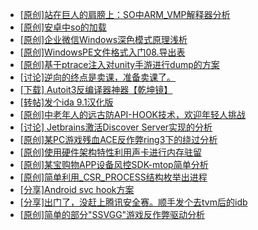 + [[原创]站在巨人的肩膀上：SO中ARM_VMP解释器分析](https://bbs.kanxue.com/thread-286451.htm)
+ [[原创]安卓中so的加载](https://bbs.kanxue.com/thread-286004.htm)
+ [[原创]企业微信Windows深色模式原理浅析](https://bbs.kanxue.com/thread-286442.htm)
+ [[原创]WindowsPE文件格式入门08.导出表](https://bbs.kanxue.com/thread-286453.htm)
+ [[原创]基于ptrace注入对unity手游进行dump的方案](https://bbs.kanxue.com/thread-286222.htm)
+ [[讨论]逆向的终点是卖课，准备卖课了。](https://bbs.kanxue.com/thread-286427.htm)
+ [[下载] Autoit3反编译器神器【乾坤镜】](https://bbs.kanxue.com/thread-276814.htm)
+ [[转帖]发个ida 9.1汉化版](https://bbs.kanxue.com/thread-286390.htm)
+ [[原创]中老年人的远古防API-HOOK技术，欢迎年轻人挑战](https://bbs.kanxue.com/thread-286436.htm)
+ [[讨论] Jetbrains激活Discover Server实现的分析](https://bbs.kanxue.com/thread-283941.htm)
+ [[原创]某PC游戏残血ACE反作弊ring3下的绕过分析](https://bbs.kanxue.com/thread-284667.htm)
+ [[原创]使用硬件架构特性利用声卡进行内存驻留](https://bbs.kanxue.com/thread-286422.htm)
+ [[原创]某宝购物APP设备风控SDK-mtop简单分析](https://bbs.kanxue.com/thread-284241.htm)
+ [[原创]简单利用_CSR_PROCESS结构枚举出进程](https://bbs.kanxue.com/thread-286312.htm)
+ [[分享]Android svc hook方案](https://bbs.kanxue.com/thread-286308.htm)
+ [[分享]出门了，没赶上腾讯安全赛。顺手发个去tvm后的idb](https://bbs.kanxue.com/thread-286260.htm)
+ [[原创]简单的部分"SSVGG"游戏反作弊驱动分析](https://bbs.kanxue.com/thread-286409.htm)
